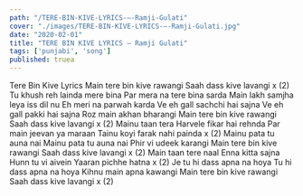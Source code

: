 ```yaml
---
path: "/TERE-BIN-KIVE-LYRICS-–-Ramji-Gulati"
cover: "./images/TERE-BIN-KIVE-LYRICS-–-Ramji-Gulati.jpg"
date: "2020-02-01"
title: "TERE BIN KIVE LYRICS – Ramji Gulati"
tags: ['punjabi', 'song']
published: truea
---
```


Tere Bin Kive Lyrics
Main tere bin kive rawangi
Saah dass kive lavangi x (2)
Tu khush reh lainda mere bina
Par mera na tere bina sarda
Main lakh samjha leya iss dil nu
Eh meri na parwah karda
Ve eh gall sachchi hai sajna
Ve eh gall pakki hai sajna
Roz main akhan bharangi
Main tere bin kive rawangi
Saah dass kive lavangi x (2)
Mainu taan tera
Harvele fikar hai rehnda
Par main jeevan ya maraan
Tainu koyi farak nahi painda x (2)
Mainu pata tu auna nai
Mainu pata tu auna nai
Phir vi udeek karangi
Main tere bin kive rawangi
Saah dass kive lavangi x (2)
Main taan tere naal
Enna kitta sajna
Hunn tu vi aivein
Yaaran pichhe hatna x (2)
Je tu hi dass apna na hoya
Tu hi dass apna na hoya
Kihnu main apna kawangi
Main tere bin kive rawangi
Saah dass kive lavangi x (2)
